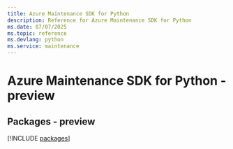 ```yaml
---
title: Azure Maintenance SDK for Python
description: Reference for Azure Maintenance SDK for Python
ms.date: 07/07/2025
ms.topic: reference
ms.devlang: python
ms.service: maintenance
---
```

# Azure Maintenance SDK for Python - preview
## Packages - preview
[!INCLUDE [packages](maintenance-index.md)]
